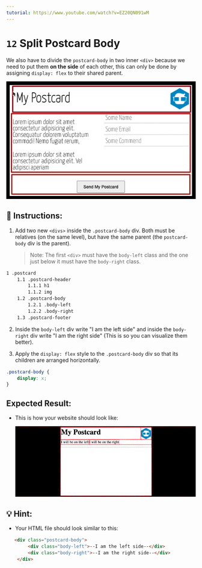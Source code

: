 ```yaml
---
tutorial: https://www.youtube.com/watch?v=EZ20QN091wM
---
```


# `12` Split Postcard Body

We also have to divide the `postcard-body` in two inner `<div>` because we need to put them **on the side** of each other, this can only be done by assigning `display: flex` to their shared parent.

![Split Postcard Body](../../assets/12-split-postcard-body.gif?raw=true)

## 📝 Instructions:

1. Add two new `<divs>` inside the `.postcard-body` div. Both must be relatives (on the same level), but have the same parent (the `postcard-body` div is the parent).

   > Note: The first `<div>` must have the `body-left` class and the one just below it must have the `body-right` class.

```txt
1 .postcard
    1.1 .postcard-header
        1.1.1 h1
        1.1.2 img
    1.2 .postcard-body
        1.2.1 .body-left
        1.2.2 .body-right
    1.3 .postcard-footer
```

2. Inside the `body-left` div write "I am the left side" and inside the `body-right` div write "I am the right side" (This is so you can visualize them better).

3. Apply the `display: flex` style to the `.postcard-body` div so that its children are arranged horizontally.

```css
.postcard-body {
	display: x;
}
```

## Expected Result:

+ This is how your website should look like: 

    ![postcard body preview](../../assets/VZS6rNiYfC.gif?raw=true)

## 💡 Hint:

+ Your HTML file should look similar to this:

```html
   <div class="postcard-body">
		<div class="body-left">--I am the left side--</div>
		<div class="body-right">--I am the right side--</div>
	</div>
```
